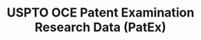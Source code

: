 ---
bigquery: https://console.cloud.google.com/bigquery?p=patents-public-data&d=uspto_oce_pair&page=dataset
citation: 'Graham, S. Marco, A., and Miller, A. (2015). “The USPTO Patent Examination
  Research Dataset: A Window on the Process of Patent Examination.”'
contributors: Graham, S. Marco, A., Miller, A.
cost: None
description: The latest version of PatEx (referred to below as the 2020 release) contains
  detailed information on nearly 11.9 million publicly-viewable provisional and non-provisional
  patent applications to the USPTO and over 4.6 million Patent Cooperation Treaty
  (PCT) applications. It is based on data that OCE downloaded from the Patent Examination
  Data System (PEDS) in April, 2021. The PEDS data are sourced from Public PAIR. The
  first time that OCE used PEDS as the basis of PatEx was for the 2019 release. We
  took the PEDS data and organized it into the familiar PatEx data files, which are
  based on the organization of the Public PAIR portal. The data files include information
  on each application’s characteristics, prosecution history, continuation history,
  claims of foreign priority, patent term adjustment history, publication history,
  and correspondence address information.
documentation: 'For the 2019 and later releases, new technical documentation is available
  https://www.uspto.gov/sites/default/files/documents/PatEx-2019-Technical-Doc.pdf


  A document describing the 2014-2017 data sets is available and can be cited as:
  Graham, Stuart J.H. and Marco, Alan C. and Miller, Richard, The USPTO Patent Examination
  Research Dataset: A Window on the Process of Patent Examination (November 30, 2015).
  Available at SSRN: https://ssrn.com/abstract=2702637.'
last_edit: Mon, 04 Apr 2022 19:06:22 GMT
location: https://www.uspto.gov/ip-policy/economic-research/research-datasets/patent-examination-research-dataset-public-pair
maintained_by: EconomicsData@uspto.gov
related_publications: https://ssrn.com/abstract=29956744, https://ssrn.com/abstract=2702637
schema_fields: '[''parent_country'', ''inventor_name_middle'', ''examiner_art_unit'',
  ''invention_title'', ''invention_subject_matter'', ''file_location_date'', ''event_description'',
  ''recorded_date'', ''inventor_name_first'', ''child_filing_date'', ''examiner_name_middle'',
  ''application_type'', ''application_number'', ''inventor_country_code'', ''atty_docket_number'',
  ''examiner_name_first'', ''parent_application_number'', ''appl_status_code'', ''correspondence_name_line_1'',
  ''earliest_pgpub_number'', ''correspondence_name_line_2'', ''aia_first_to_file'',
  ''child_application_number'', ''small_entity_indicator'', ''inventor_rank'', ''inventor_country_name'',
  ''disposal_type'', ''uspc_subclass'', ''sequence_number'', ''confirm_number'', ''patent_number'',
  ''application_number_pair'', ''appl_status_date'', ''status_description'', ''file_location'',
  ''parent_country_code'', ''earliest_pgpub_date'', ''wipo_pub_date'', ''inventor_region_code'',
  ''examiner_id'', ''customer_number'', ''correspondence_postal_code'', ''correspondence_country_name'',
  ''event_code'', ''continuation_type'', ''correspondence_country_code'', ''abandon_date'',
  ''parent_filing_date'', ''correspondence_street_line_1'', ''status_code'', ''correspondence_region_name'',
  ''foreign_parent_id'', ''uspc_class'', ''examiner_name_last'', ''correspondence_region_code'',
  ''inventor_address_type'', ''filing_date'', ''correspondence_city'', ''patent_issue_date'',
  ''wipo_pub_number'', ''correspondence_street_line_2'', ''foreign_parent_date'',
  ''inventor_name_last'']'
shortname: patex
tags:
- patents
- legal
- history
terms_of_use: 'USPTO’s online databases are not designed or intended to be a source
  for bulk downloads of USPTO data when accessed through the website’s interfaces.
  Individuals, companies, IP addresses, or blocks of IP addresses who, in effect,
  deny or decrease service by generating unusually high numbers of database accesses
  (searches, pages, or hits), whether generated manually or in an automated fashion,
  may be denied access to USPTO servers without notice.


  Bulk data products may be separately obtained from the USPTO, either for free or
  at the cost of dissemination. For details, see information on Electronic Bulk Data
  Products: https://www.uspto.gov/learning-and-resources/electronic-bulk-data-products'
title: USPTO OCE Patent Examination Research Data (PatEx)
uuid: 4342caa7-23af-420c-b2f6-6088f133df6a
---
